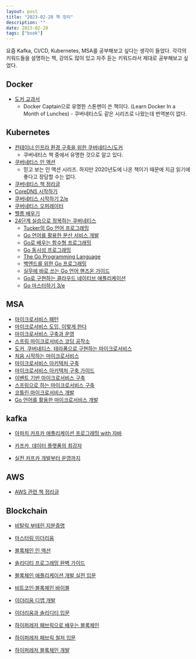 ```yaml
---
layout: post
title: "2023-02-28 책 정리"
description: ""
date: 2023-02-28
tags: ["book"]
---
```


요즘 Kafka, CI/CD, Kubernetes, MSA를 공부해보고 싶다는 생각이 들었다. 각각의 키워드들을 설명하는 책, 강의도 많이 있고 자주 듣는 키워드라서 제대로 공부해보고 싶었다.

## Docker

* <a href="http://www.yes24.com/Product/Goods/111408749">도커 교과서</a>
    * Docker Captain으로 유명한 스톤맨이 쓴 책이다. (Learn Docker In a Month of Lunches) - 쿠버네티스도 같은 시리즈로 나왔는데 번역본이 없다.

## Kubernetes

* <a href="http://www.yes24.com/Product/Goods/102099414">컨테이너 인프라 환경 구축을 위한 쿠버네티스/도커</a>
    * 쿠버네티스 책 중에서 유명한 것으로 알고 있다.
* <a href="http://www.yes24.com/Product/Goods/89607047">쿠버네티스 인 액션</a>
    * 믿고 보는 인 액션 시리즈. 하지만 2020년도에 나온 책이기 때문에 지금 읽기에 좋다고 장담할 수는 없다.
* <a href="https://brunch.co.kr/@topasvga/1455">쿠버네티스 책 정리글</a>
* <a href="https://www.yes24.com/Product/Goods/103324076">CoreDNS 시작하기</a>
* <a href="https://www.yes24.com/Product/Goods/91166501">쿠버네티스 시작하기 2/e</a>
* <a href="https://www.yes24.com/Product/Goods/95078870">쿠버네티스 오퍼레이터</a>
* <a href="https://www.yes24.com/Product/Goods/102280203">헬름 배우기</a>
* <a href="https://www.yes24.com/Product/Goods/115187666">24단계 실습으로 정복하는 쿠버네티스</a>
    * <a href="https://www.yes24.com/Product/Goods/99108736">Tucker의 Go 언어 프로그래밍</a>
    * <a href="https://www.yes24.com/Product/Goods/114997239">Go 언어를 활용한 분산 서비스 개발</a>
    * <a href="https://www.yes24.com/Product/Goods/73293439">Go로 배우는 함수형 프로그래밍</a>
    * <a href="https://www.yes24.com/Product/Goods/74820845">Go 동시성 프로그래밍</a>
    * <a href="https://www.yes24.com/Product/Goods/24334905">The Go Programming Language</a>
    * <a href="https://www.yes24.com/Product/Goods/111746587">백엔드를 위한 Go 프로그래밍</a>
    * <a href="https://www.yes24.com/Product/Goods/116073183">실무에 바로 쓰는 Go 언어 핸즈온 가이드</a>
    * <a href="https://www.yes24.com/Product/Goods/108591715">Go로 구현하는 클라우드 네이티브 애플리케이션</a>
    * <a href="https://www.yes24.com/Product/Goods/114897933">Go 마스터하기 3/e</a>

## MSA

* <a href="http://www.yes24.com/Product/Goods/86542732">마이크로서비스 패턴</a>
* <a href="http://www.yes24.com/Product/Goods/96804929">마이크로서비스 도입, 이렇게 한다</a>
* <a href="http://www.yes24.com/Product/Goods/73418308">마이크로서비스 구축과 운영</a>
* <a href="http://www.yes24.com/Product/Goods/110243944">스프링 마이크로서비스 코딩 공작소</a>
* <a href="https://www.yes24.com/Product/Goods/108233615">도커, 쿠버네티스, 테라폼으로 구현하는 마이크로서비스</a>
* <a href="https://www.yes24.com/Product/Goods/102805240">처음 시작하는 마이크로서비스</a>
* <a href="https://www.yes24.com/Product/Goods/119319406">마이크로서비스 아키텍처 구축</a>
* <a href="https://www.yes24.com/Product/Goods/117189273">마이크로서비스 아키텍처 구축 가이드</a>
* <a href="https://www.yes24.com/Product/Goods/99423020">이벤트 기반 마이크로서비스 구축</a>
* <a href="https://www.yes24.com/Product/Goods/95593443">스프링으로 하는 마이크로서비스 구축</a>
* <a href="https://www.yes24.com/Product/Goods/68796734">코틀린 마이크로서비스 개발</a>
* <a href="https://www.yes24.com/Product/Goods/62237479">Go 언어를 활용한 마이크로서비스 개발</a>

## kafka

* <a href="http://www.yes24.com/Product/Goods/99122569">아파치 카프카 애플리케이션 프로그래밍 with 자바</a>

* <a href="http://www.yes24.com/Product/Goods/59789254">카프카, 데이터 플랫폼의 최강자</a>

* <a href="http://www.yes24.com/Product/Goods/104410708">실전 카프카 개발부터 운영까지</a>

## AWS

* <a href="https://brunch.co.kr/@topasvga/666">AWS 관련 책 정리글</a>

## Blockchain

* <a href="http://www.yes24.com/Product/Goods/111682919">비탈릭 부테린 지분증명</a>

* <a href="http://www.yes24.com/Product/Goods/73165236">마스터링 이더리움</a>

* <a href="http://www.yes24.com/Product/Goods/102700225">블록체인 인 액션</a>

* <a href="http://www.yes24.com/Product/Goods/111099912">솔리디티 프로그래밍 완벽 가이드</a>

* <a href="http://www.yes24.com/Product/Goods/57287123">블록체인 애플리케이션 개발 실전 입문</a>

* <a href="http://www.yes24.com/Product/Goods/103557733">비트코인·블록체인 바이블</a>

* <a href="http://www.yes24.com/Product/Goods/90367860">이더리움 디앱 개발</a>

* <a href="http://www.yes24.com/Product/Goods/57840613">이더리움과 솔리디티 입문</a>

* <a href="http://www.yes24.com/Product/Goods/66924622">하이퍼레저 패브릭으로 배우는 블록체인</a>

* <a href="http://www.yes24.com/Product/Goods/72170093">하이퍼레저 패브릭 철저 입문</a>

* <a href="http://www.yes24.com/Product/Goods/69279313">하이퍼레저 블록체인 개발</a>
